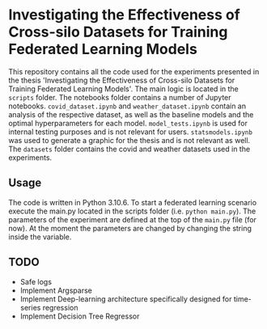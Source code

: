 # Investigating the Effectiveness of Cross-silo Datasets for Training Federated Learning Models
This repository contains all the code used for the experiments presented in the thesis 'Investigating the Effectiveness of Cross-silo Datasets for Training Federated Learning Models'. The main logic is located in the `scripts` folder. The notebooks folder contains a number of Jupyter notebooks. `covid_dataset.ipynb` and `weather_dataset.ipynb` contain an analysis of the respective dataset, as well as the baseline models and the optimal hyperparameters for each model. `model_tests.ipynb` is used for internal testing purposes and is not relevant for users. `statsmodels.ipynb` was used to generate a graphic for the thesis and is not relevant as well. The `datasets` folder contains the covid and weather datasets used in the experiments.

## Usage
The code is written in Python 3.10.6.
To start a federated learning scenario execute the main.py located in the scripts folder (i.e. `python main.py`). The parameters of the experiment are defined at the top of the `main.py` file (for now). At the moment the parameters are changed by changing the string inside the variable.

## TODO
- Safe logs
- Implement Argsparse
- Implement Deep-learning architecture specifically designed for time-series regression
- Implement Decision Tree Regressor